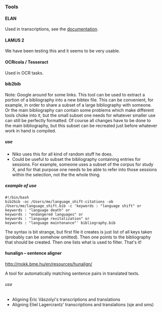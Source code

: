 ### Tools

#### ELAN

Used in transcriptions, see the [documentation](https://langdoc.github.io/FRechdoc/elan.html).

#### LAMUS 2

We have been testing this and it seems to be very usable.

#### OCRicola / Tesseract

Used in OCR tasks.

#### bib2bib

Note: Google around for some links. This tool can be used to extract a portion of a bibliography into a new bibtex file. This can be convenient, for example, in order to share a subset of a large bibliography with someone. Or the main bibliography can contain some problems which make different tools choke into it, but the small subset one needs for whatever smaller use can still be perfectly formatted. Of course all changes have to be done to the main bibliography, but this subset can be recreated just before whatever work in hand is compiled.

##### use

- Niko uses this for all kind of random stuff he does.
- Could be useful to subset the bibliography containing entries for sessions. For example, someone uses a subset of the corpus for study X, and for that purpose one needs to be able to refer into those sessions within the selection, not the the whole thing.

##### example of use

    #!/bin/bash 
    bib2bib -oc /Users/me/language_shift-citations -ob /Users/me/language_shift.bib -c 'keywords : "language shift" or
    keywords : "language death" or
    keywords : "endangered languages" or
    keywords : "language revitalization" or
    keywords : "language maintenance"' bibliography.bib

The syntax is bit strange, but first file it creates is just list of all keys taken (probably can be somehow omitted). Then one points to the bibliography that should be created. Then one lists what is used to filter. That's it!

#### hunalign – sentence aligner

http://mokk.bme.hu/en/resources/hunalign/

A tool for automatically matching sentence pairs in translated texts.

###### use

- Aligning Eric Vászolyi's transcriptions and translations
- Aligning Eliel Lagercrantz’ transcriptions and translations (sje and sms)
